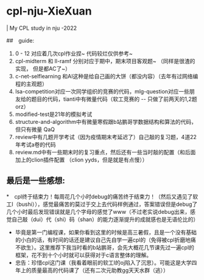 # cpl-nju-XieXuan
| My CPL study in nju -2022

##　guide:
1. 0 - 12 对应着几次cpl作业捏~ 代码较烂仅供参考~
2. cpl-midterm 和 ll-ramf 分别对应于期中，期末项目客观题~ （同样是很渣的实现， 但是都AC了~）
3. c-net-selflearning 和AI这种是给自己画的大饼（都没内容）（去年有过网络编程的主观题）
4. lsa-competition对应一次同学组织的竞赛的代码，mlg-question对应一些朋友给的题目的代码，tianti中有微量代码（软工竞赛的 -- 只做了前两天的1,2题orz）
5. modified-test是21年的模拟考试
6. structure-and-algorithm中有微量寒假跟b站鹏哥学数据结构和算法的代码，但只有微量 QaQ
7. review中有几题开学考试（因为疫情期末考延迟了）自己敲的复习题，4道22年考试a卷的代码
8. review.md中有一些期末时的复习重点，然后还有一些当时敲的配置（和后面加上的clion插件配置 （clion yyds，但是就是有点慢））

## 最后是一些感想:
*　cpl终于结束力！每周花几个小时debug的痛苦终于结束力！（然后又遇见了软工Ⅰ（bushi）），感觉最痛苦的莫过于交上去代码样例通过，答案错误但是debug了几个小时最后发现错误就是几个字母的感觉了www（不过老实说debug出来，感觉自己敲（dui）代（shi）码（shan）的能力逐渐提升的成就感也是无语伦比的）
* 毕竟是第一门编程课，如果你看到这里的时候是高三暑假，且是一个没有基础的小白的话，有时间的话还是建议自己先自学一遍cpl的（免得被cpl折磨地痛不欲生）。这里推荐下我当时看的b站鹏哥，会先大概花几节课先过一遍cpl的框架，花不到十个小时就可以获得对于c语言整体的理解。
* 忠告：珍惜cpl这门课（我看着眼前的软工Ⅰ的oj陷入了沉思）。可能这是大学四年上的质量最高的代码课了（还有二次元助教gg天天水群（逃））
